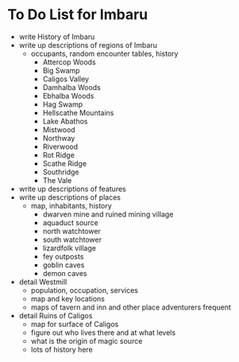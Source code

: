 # To Do List for Imbaru

  - write History of Imbaru
  - write up descriptions of regions of Imbaru
    - occupants, random encounter tables, history
      - Attercop Woods
      - Big Swamp
      - Caligos Valley
      - Damhalba Woods
      - Ebhalba Woods
      - Hag Swamp
      - Hellscathe Mountains
      - Lake Abathos
      - Mistwood
      - Northway
      - Riverwood
      - Rot Ridge
      - Scathe Ridge
      - Southridge
      - The Vale
  - write up descriptions of features
  - write up descriptions of places
    - map, inhabitants, history
      - dwarven mine and ruined mining village
      - aquaduct source
      - north watchtower
      - south watchtower
      - lizardfolk village
      - fey outposts
      - goblin caves
      - demon caves
  - detail Westmill
    - population, occupation, services
    - map and key locations
    - maps of tavern and inn and other place adventurers frequent
  - detail Ruins of Caligos
    - map for surface of Caligos
    - figure out who lives there and at what levels
    - what is the origin of magic source
    - lots of history here

